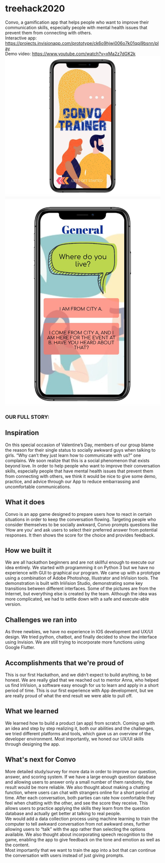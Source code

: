 # treehack2020
Convo, a gamification app that helps people who want to improve their communication skills, especially people with mental health issues that prevent them from connecting with others.<br>
Interactive app: https://projects.invisionapp.com/prototype/ck6o9hjwj006o7k01qqj9bsnn/play<br>
Demo video: https://www.youtube.com/watch?v=xMa2z7dGK2k
![Aaron Swartz](https://github.com/boxifu/treehack2020/blob/master/Capture.JPG?raw=true)
![Aaron Swartz](https://raw.githubusercontent.com/boxifu/treehack2020/master/Capt3ure.JPG)


### OUR FULL STORY:
## Inspiration
On this special occasion of Valentine’s Day, members of our group blame the reason for their single status to socially awkward guys when talking to girls. “Why can’t they just learn how to communicate with us?” one complains. We soon realize that this is a social phenomenon that exists beyond love. In order to help people who want to improve their conversation skills, especially people that have mental health issues that prevent them from connecting with others, we think it would be nice to give some demo, practice, and advice through our App to reduce embarrassing and uncomfortable communications.
## What it does
Convo is an app game designed to prepare users how to react in certain situations in order to keep the conversation flowing. Targeting people who consider themselves to be socially awkward, Convo prompts questions like ‘How are you’ and ask users to select their preferred answer from potential responses. It then shows the score for the choice and provides feedback. 
## How we built it
We are all hackathon beginners and are not skillful enough to execute our idea entirely. We started with programming it on Python 3 but we have no experience with GUI to graphical our program. We came up with a prototype using a combination of Adobe Photoshop, Illustrator and InVision tools. The demonstration is built with InVision Studio, demonstrating some key transitions between different interfaces. Some of the pictures are from the Internet, but everything else is created by the team. Although the idea was more complicated, we had to settle down with a safe and execute-able version.
## Challenges we ran into
As three newbies, we have no experience in IOS development and UX/UI design. We tried python, chatbot, and finally decided to show the interface using Invision. We are still trying to incorporate more functions using Google Flutter.
## Accomplishments that we're proud of
This is our first Hackathon, and we didn’t expect to build anything, to be honest. We are really glad that we reached out to mentor Anna, who helped us find InVision, a software easy enough for us to learn and apply in a short period of time. This is our first experience with App development, but we are really proud of what the end result we were able to pull off.
## What we learned
We learned how to build a product (an app) from scratch. Coming up with an idea and step by step realizing it, both our abilities and the challenges, we tried different platforms and tools, which gave us an overview of the developer environment. Most importantly, we honed our UX/UI skills through designing the app.
## What's next for Convo
More detailed study/survey for more data in order to improve our question, answer, and scoring system. If we have a large enough question database and allowing users to answer only a small number of them randomly, the result would be more reliable.
We also thought about making a chatting function, where users can chat with strangers online for a short period of time. After each conversation, both parties can rate how comfortable they feel when chatting with the other, and see the score they receive. This allows users to practice applying the skills they learn from the question database and actually get better at talking to real people.<br>
We would add a data collection process using machine learning to train the computer to tell awkward conversation from not awkward ones, further allowing users to “talk” with the app rather than selecting the options available.
We also thought about incorporating speech recognition to the game, enabling the app to give feedback on the tone and emotion as well as the content.<br>
Most importantly that we want to train the app into a bot that can continue the conversation with users instead of just giving prompts.<br>
